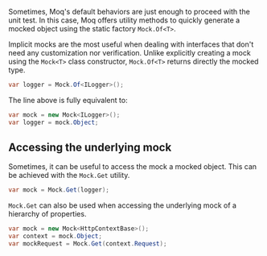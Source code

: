 Sometimes, Moq's default behaviors are just enough to proceed with the unit test. In this case, Moq offers utility methods to quickly generate a mocked object using the static factory `Mock.Of<T>`.

Implicit mocks are the most useful when dealing with interfaces that don't need any customization nor verification. Unlike explicitly creating a mock using the `Mock<T>` class constructor, `Mock.Of<T>` returns directly the mocked type.
```csharp
var logger = Mock.Of<ILogger>();
```
The line above is fully equivalent to:
```csharp
var mock = new Mock<ILogger>();
var logger = mock.Object;
```

## Accessing the underlying mock
Sometimes, it can be useful to access the mock a mocked object. This can be achieved with the `Mock.Get` utility. 
```csharp
var mock = Mock.Get(logger);
```
`Mock.Get` can also be used when accessing the underlying mock of a hierarchy of properties.
```csharp
var mock = new Mock<HttpContextBase>();
var context = mock.Object;
var mockRequest = Mock.Get(context.Request);
```